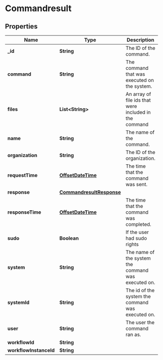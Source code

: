 # Commandresult

## Properties
Name | Type | Description | Notes
------------ | ------------- | ------------- | -------------
**_id** | **String** | The ID of the command. |  [optional]
**command** | **String** | The command that was executed on the system. |  [optional]
**files** | **List&lt;String&gt;** | An array of file ids that were included in the command |  [optional]
**name** | **String** | The name of the command. |  [optional]
**organization** | **String** | The ID of the organization. |  [optional]
**requestTime** | [**OffsetDateTime**](OffsetDateTime.md) | The time that the command was sent. |  [optional]
**response** | [**CommandresultResponse**](CommandresultResponse.md) |  |  [optional]
**responseTime** | [**OffsetDateTime**](OffsetDateTime.md) | The time that the command was completed. |  [optional]
**sudo** | **Boolean** | If the user had sudo rights |  [optional]
**system** | **String** | The name of the system the command was executed on. |  [optional]
**systemId** | **String** | The id of the system the command was executed on. |  [optional]
**user** | **String** | The user the command ran as. |  [optional]
**workflowId** | **String** |  |  [optional]
**workflowInstanceId** | **String** |  |  [optional]
